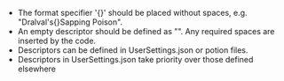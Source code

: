 - The format specifier '{}' should be placed without spaces, e.g. "Dralval's{}Sapping Poison". 
- An empty descriptor should be defined as "". Any required spaces are inserted by the code.
- Descriptors can be defined in UserSettings.json or potion files.
- Descriptors in UserSettings.json take priority over those defined elsewhere